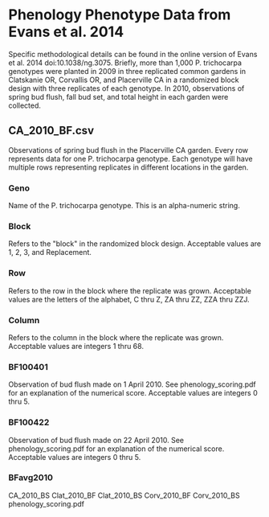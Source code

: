 # Phenology Phenotype Data from Evans et al. 2014

Specific methodological details can be found in the online version of Evans et al. 2014 doi:10.1038/ng.3075. Briefly, more than 1,000 P. trichocarpa genotypes were planted in 2009 in three replicated common gardens in Clatskanie OR, Corvallis OR, and Placerville CA in a randomized block design with three replicates of each genotype. In 2010, observations of spring bud flush, fall bud set, and total height in each garden were collected. 

## CA_2010_BF.csv
Observations of spring bud flush in the Placerville CA garden. Every row represents data for one P. trichocarpa genotype. Each genotype will have multiple rows representing replicates in different locations in the garden.
### Geno
Name of the P. trichocarpa genotype. This is an alpha-numeric string.
### Block
Refers to the "block" in the randomized block design. Acceptable values are 1, 2, 3, and Replacement.
### Row
Refers to the row in the block where the replicate was grown. Acceptable values are the letters of the alphabet, C thru Z, ZA thru ZZ, ZZA thru ZZJ.
### Column
Refers to the column in the block where the replicate was grown. Acceptable values are integers 1 thru 68.
### BF100401
Observation of bud flush made on 1 April 2010. See phenology_scoring.pdf for an explanation of the numerical score. Acceptable values are integers 0 thru 5.
### BF100422
Observation of bud flush made on 22 April 2010. See phenology_scoring.pdf for an explanation of the numerical score. Acceptable values are integers 0 thru 5.
### BFavg2010

CA_2010_BS
Clat_2010_BF
Clat_2010_BS
Corv_2010_BF
Corv_2010_BS
phenology_scoring.pdf
